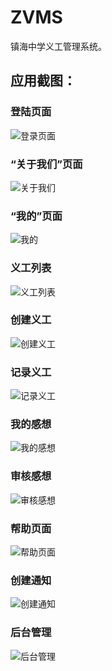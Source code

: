 # ZVMS

镇海中学义工管理系统。

## 应用截图：

### 登陆页面

![登录页面](https://xhfs4.ztytech.com/CA107011/d02c8ebb422c4bfa8288a5e35146effa.png)

### “关于我们”页面

![关于我们](https://xhfs5.ztytech.com/CA107011/23e7b7d68af94230a5eaad0dae8d8fdd.png)

### “我的”页面

![我的](https://xhfs3.ztytech.com/CA107011/6273e87ce8644bc5a63900b0335045c2.png)

### 义工列表

![义工列表](https://xhfs2.ztytech.com/CA107011/376a1458ad834f7d887da86ca2a9eae0.png)

### 创建义工

![创建义工](https://xhfs0.ztytech.com/CA107011/2a629ea6b4e44f29bf225f29dee7b0c3.png)

### 记录义工

![记录义工](https://xuehaifile.ztytech.com/CA107011/2de415841983497dabc8de1ca5863b77.png)

### 我的感想

![我的感想](https://xhfs1.ztytech.com/CA107011/d4606f59718a49a3aed053f9b896c552.png)

### 审核感想

![审核感想](https://xhfs3.ztytech.com/CA107011/f2f43dbedb8347bc8e4635fed1dfaf3e.png)

### 帮助页面

![帮助页面](https://xhfs3.ztytech.com/CA107011/c8af20fef8794f41b8e340a8524e9c30.png)

### 创建通知

![创建通知](https://xhfs0.ztytech.com/CA107011/b1c96bcd36a247298bc3a4b0e0cfd09c.png)

### 后台管理

![后台管理](https://xhfs1.ztytech.com/CA107011/360fa74885744966ab031e0f81a80f53.png)

<!--
### 系统管理

![](https://xhfs4.ztytech.com/CA107011/f58c3cc726f74f18bb9d425c469eabd2.png)
-->
